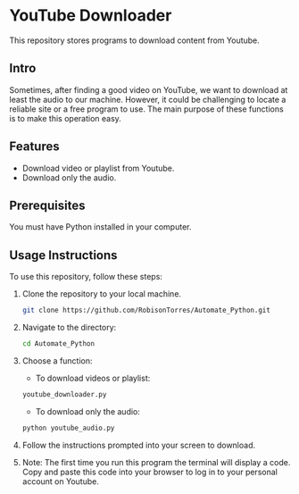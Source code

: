 # YouTube Downloader

This repository stores programs to download content from Youtube.

## Intro

Sometimes, after finding a good video on YouTube, we want to download at least the audio to our machine. However, it could be challenging to locate a reliable site or a free program to use. The main purpose of these functions is to make this operation easy.

## Features 

 - Download video or playlist from Youtube.
 - Download only the audio.

## Prerequisites

You must have Python installed in your computer.

## Usage Instructions

To use this repository, follow these steps:

1. Clone the repository to your local machine.

   ```bash
   git clone https://github.com/RobisonTorres/Automate_Python.git

2. Navigate to the directory:

   ```bash
   cd Automate_Python

3. Choose a function:

    * To download videos or playlist:
    ```bash
   youtube_downloader.py
    ```
    * To download only the audio:
    ```bash
   python youtube_audio.py

4. Follow the instructions prompted into your screen to download.

5. Note: The first time you run this program the terminal will display a code. Copy and paste this code into your browser to log in to your personal account on Youtube. 
